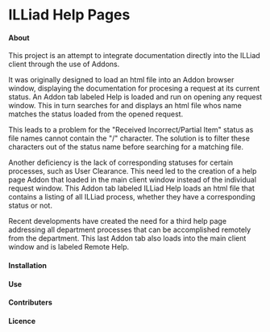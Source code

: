 ILLiad Help Pages
=====
#### About
This project is an attempt to integrate documentation directly into the ILLiad client through the use of Addons. 

It was originally designed to load an html file into an Addon browser window, displaying the documentation for procesing a request at its current status. An Addon tab labeled Help is loaded and run on opening any request window. This in turn searches for and displays an html file whos name matches the status loaded from the opened request.

This leads to a problem for the "Received Incorrect/Partial Item" status as file names cannot contain the "/" character. The solution is to filter these characters out of the status name before searching for a matching file.

Another deficiency is the lack of corresponding statuses for certain processes, such as User Clearance. This need led to the creation of a help page Addon that loaded in the main client window instead of the individual request window. This Addon tab labeled ILLiad Help loads an html file that contains a listing of all ILLiad process, whether they have a corresponding status or not.

Recent developments have created the need for a third help page addressing all department processes that can be accomplished remotely from the department. This last Addon tab also loads into the main client window and is labeled Remote Help.
#### Installation
#### Use
#### Contributers
#### Licence
